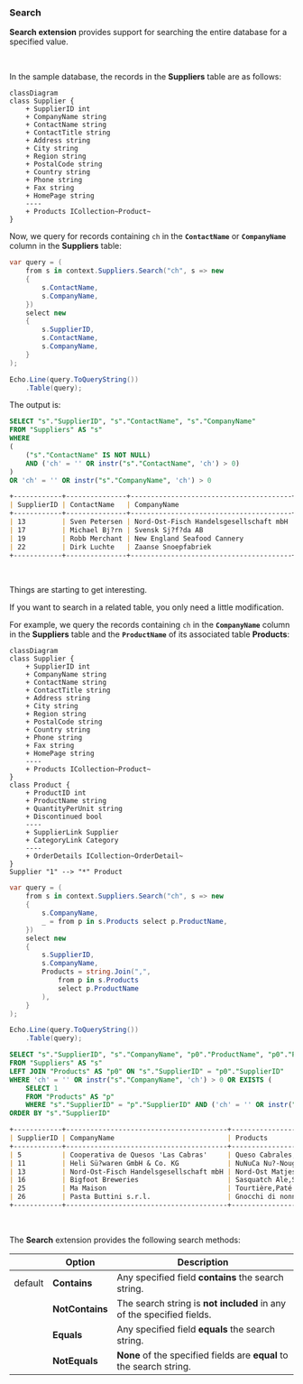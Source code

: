 ### Search

**Search extension** provides support for searching the entire database for a specified value.

<br/>

In the sample database, the records in the **Suppliers** table are as follows:

```mermaid
classDiagram
class Supplier {
    + SupplierID int
    + CompanyName string
    + ContactName string
    + ContactTitle string
    + Address string
    + City string
    + Region string
    + PostalCode string
    + Country string
    + Phone string
    + Fax string
    + HomePage string
    ----
    + Products ICollection~Product~
}
```

Now, we query for records containing `ch` in the **`ContactName`** or **`CompanyName`** column in the **Suppliers** table:

```csharp
var query = (
    from s in context.Suppliers.Search("ch", s => new
    {
        s.ContactName,
        s.CompanyName,
    })
    select new
    {
        s.SupplierID,
        s.ContactName,
        s.CompanyName,
    }
);

Echo.Line(query.ToQueryString())
    .Table(query);
```

The output is:

```sql
SELECT "s"."SupplierID", "s"."ContactName", "s"."CompanyName"
FROM "Suppliers" AS "s"
WHERE 
(
    ("s"."ContactName" IS NOT NULL)
    AND ('ch' = '' OR instr("s"."ContactName", 'ch') > 0)
) 
OR 'ch' = '' OR instr("s"."CompanyName", 'ch') > 0
```

```markdown
+------------+---------------+----------------------------------------+
| SupplierID | ContactName   | CompanyName                            |
+------------+---------------+----------------------------------------+
| 13         | Sven Petersen | Nord-Ost-Fisch Handelsgesellschaft mbH |
| 17         | Michael Bj?rn | Svensk Sj?f?da AB                      |
| 19         | Robb Merchant | New England Seafood Cannery            |
| 22         | Dirk Luchte   | Zaanse Snoepfabriek                    |
+------------+---------------+----------------------------------------+
```

<br/>

Things are starting to get interesting.

If you want to search in a related table, you only need a little modification.

For example, we query the records containing `ch` in the **`CompanyName`** column in the **Suppliers** table and the **`ProductName`** of its associated table **Products**:

```mermaid
classDiagram
class Supplier {
    + SupplierID int
    + CompanyName string
    + ContactName string
    + ContactTitle string
    + Address string
    + City string
    + Region string
    + PostalCode string
    + Country string
    + Phone string
    + Fax string
    + HomePage string
    ----
    + Products ICollection~Product~
}
class Product {
    + ProductID int
    + ProductName string
    + QuantityPerUnit string
    + Discontinued bool
    ----
    + SupplierLink Supplier
    + CategoryLink Category
    ----
    + OrderDetails ICollection~OrderDetail~
}
Supplier "1" --> "*" Product
```

```csharp
var query = (
    from s in context.Suppliers.Search("ch", s => new
    {
        s.CompanyName,
        _ = from p in s.Products select p.ProductName,
    })
    select new
    {
        s.SupplierID,
        s.CompanyName,
        Products = string.Join(",",
            from p in s.Products
            select p.ProductName
        ),
    }
);

Echo.Line(query.ToQueryString())
    .Table(query);
```

```sql
SELECT "s"."SupplierID", "s"."CompanyName", "p0"."ProductName", "p0"."ProductID"
FROM "Suppliers" AS "s"
LEFT JOIN "Products" AS "p0" ON "s"."SupplierID" = "p0"."SupplierID"
WHERE 'ch' = '' OR instr("s"."CompanyName", 'ch') > 0 OR EXISTS (
    SELECT 1
    FROM "Products" AS "p"
    WHERE "s"."SupplierID" = "p"."SupplierID" AND ('ch' = '' OR instr("p"."ProductName", 'ch') > 0))
ORDER BY "s"."SupplierID"
```

```markdown
+------------+----------------------------------------+----------------------------------------------------------------+
| SupplierID | CompanyName                            | Products                                                       |
+------------+----------------------------------------+----------------------------------------------------------------+
| 5          | Cooperativa de Quesos 'Las Cabras'     | Queso Cabrales,Queso Manchego La Pastora                       |
| 11         | Heli Sü?waren GmbH & Co. KG            | NuNuCa Nu?-Nougat-Creme,Gumb?r Gummib?rchen,Schoggi Schokolade |
| 13         | Nord-Ost-Fisch Handelsgesellschaft mbH | Nord-Ost Matjeshering                                          |
| 16         | Bigfoot Breweries                      | Sasquatch Ale,Steeleye Stout,Laughing Lumberjack Lager         |
| 25         | Ma Maison                              | Tourtière,Paté chinois                                         |
| 26         | Pasta Buttini s.r.l.                   | Gnocchi di nonna Alice,Ravioli Angelo                          |
+------------+----------------------------------------+----------------------------------------------------------------+
```



<br/>

The **Search** extension provides the following search methods:

|         | Option          | Description                                                  |
| ------- | --------------- | ------------------------------------------------------------ |
| default | **Contains**    | Any specified field **contains** the search string.          |
|         | **NotContains** | The search string is **not included** in any of the specified fields. |
|         | **Equals**      | Any specified field **equals** the search string.            |
|         | **NotEquals**   | **None** of the specified fields are **equal** to the search string. |

